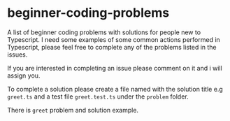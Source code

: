 # beginner-coding-problems
A list of beginner coding problems with solutions for people new to Typescript. I need some examples of some common actions performed in Typescript, please feel free to complete any of the problems listed in the issues.

If you are interested in completing an issue please comment on it and i will assign you.

To complete a solution please create a file named with the solution title e.g `greet.ts` and a test file `greet.test.ts` under the `problem` folder.

There is `greet` problem and solution example.
